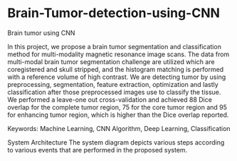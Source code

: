 # Brain-Tumor-detection-using-CNN
Brain tumor using CNN

In this project, we propose a brain tumor segmentation and classification method for multi-modality magnetic resonance image scans. The data from multi-modal brain tumor segmentation challenge are utilized which are coregistered and skull stripped, and the histogram matching is performed with a reference volume of high contrast. We are detecting tumor by using preprocessing, segmentation, feature extraction, optimization and lastly classification after those preprocessed images use to classify the tissue. We performed a leave-one out cross-validation and achieved 88 Dice overlap for the complete tumor region, 75 for the core tumor region and 95 for enhancing tumor region, which is higher than the Dice overlap reported.  
 
Keywords: Machine Learning, CNN Algorithm, Deep Learning, Classification 

System Architecture 
The system diagram depicts various steps according to various events that are performed in the proposed system. 
